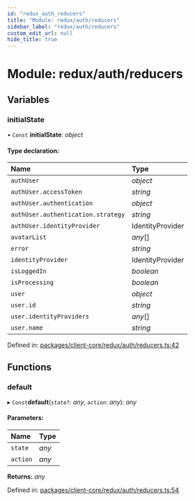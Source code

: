```yaml
---
id: "redux_auth_reducers"
title: "Module: redux/auth/reducers"
sidebar_label: "redux/auth/reducers"
custom_edit_url: null
hide_title: true
---
```


# Module: redux/auth/reducers

## Variables

### initialState

• `Const` **initialState**: *object*

#### Type declaration:

Name | Type |
:------ | :------ |
`authUser` | *object* |
`authUser.accessToken` | *string* |
`authUser.authentication` | *object* |
`authUser.authentication.strategy` | *string* |
`authUser.identityProvider` | IdentityProvider |
`avatarList` | *any*[] |
`error` | *string* |
`identityProvider` | IdentityProvider |
`isLoggedIn` | *boolean* |
`isProcessing` | *boolean* |
`user` | *object* |
`user.id` | *string* |
`user.identityProviders` | *any*[] |
`user.name` | *string* |

Defined in: [packages/client-core/redux/auth/reducers.ts:42](https://github.com/xr3ngine/xr3ngine/blob/66a84a950/packages/client-core/redux/auth/reducers.ts#L42)

## Functions

### default

▸ `Const`**default**(`state?`: *any*, `action`: *any*): *any*

#### Parameters:

Name | Type |
:------ | :------ |
`state` | *any* |
`action` | *any* |

**Returns:** *any*

Defined in: [packages/client-core/redux/auth/reducers.ts:54](https://github.com/xr3ngine/xr3ngine/blob/66a84a950/packages/client-core/redux/auth/reducers.ts#L54)
